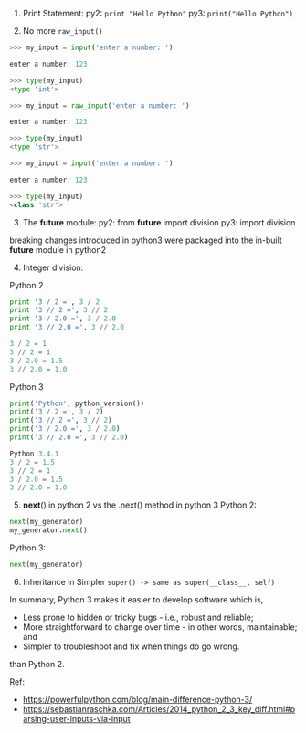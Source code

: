 1. Print Statement:
py2: `print "Hello Python"`
py3: `print("Hello Python")`

2. No more `raw_input()`
```py
>>> my_input = input('enter a number: ')

enter a number: 123

>>> type(my_input)
<type 'int'>

>>> my_input = raw_input('enter a number: ')

enter a number: 123

>>> type(my_input)
<type 'str'>
```
```py
>>> my_input = input('enter a number: ')

enter a number: 123

>>> type(my_input)
<class 'str'>
```

3. The __future__ module:
py2: from __future__ import division
py3: import division

breaking changes introduced in python3 were packaged into the in-built __future__ module in python2

4. Integer division:

Python 2
```py
print '3 / 2 =', 3 / 2
print '3 // 2 =', 3 // 2
print '3 / 2.0 =', 3 / 2.0
print '3 // 2.0 =', 3 // 2.0
```
```py
3 / 2 = 1
3 // 2 = 1
3 / 2.0 = 1.5
3 // 2.0 = 1.0
```

Python 3
```py
print('Python', python_version())
print('3 / 2 =', 3 / 2)
print('3 // 2 =', 3 // 2)
print('3 / 2.0 =', 3 / 2.0)
print('3 // 2.0 =', 3 // 2.0)
```
```py
Python 3.4.1
3 / 2 = 1.5
3 // 2 = 1
3 / 2.0 = 1.5
3 // 2.0 = 1.0
```

5. __next__() in python 2 vs the .next() method in python 3
Python 2:
```py
next(my_generator)
my_generator.next()
```
Python 3:
```py
next(my_generator)
```

6. Inheritance in Simpler
`super() -> same as super(__class__, self)`


In summary, Python 3 makes it easier to develop software which is,

* Less prone to hidden or tricky bugs - i.e., robust and reliable;
* More straightforward to change over time - in other words, maintainable; and
* Simpler to troubleshoot and fix when things do go wrong.

than Python 2.

Ref:
* https://powerfulpython.com/blog/main-difference-python-3/
* https://sebastianraschka.com/Articles/2014_python_2_3_key_diff.html#parsing-user-inputs-via-input